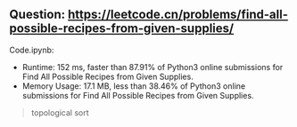 ## Question: https://leetcode.cn/problems/find-all-possible-recipes-from-given-supplies/

Code.ipynb:
* Runtime: 152 ms, faster than 87.91% of Python3 online submissions for Find All Possible Recipes from Given Supplies.
* Memory Usage: 17.1 MB, less than 38.46% of Python3 online submissions for Find All Possible Recipes from Given Supplies.
> topological sort

